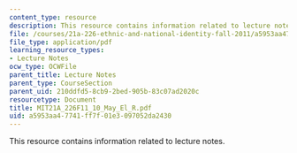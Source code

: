 ```yaml
---
content_type: resource
description: This resource contains information related to lecture notes.
file: /courses/21a-226-ethnic-and-national-identity-fall-2011/a5953aa47741ff7f01e3097052da2430_MIT21A_226F11_10_May_El_R.pdf
file_type: application/pdf
learning_resource_types:
- Lecture Notes
ocw_type: OCWFile
parent_title: Lecture Notes
parent_type: CourseSection
parent_uid: 210ddfd5-8cb9-2bed-905b-83c07ad2020c
resourcetype: Document
title: MIT21A_226F11_10_May_El_R.pdf
uid: a5953aa4-7741-ff7f-01e3-097052da2430
---
```

This resource contains information related to lecture notes.

